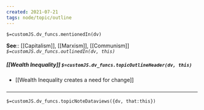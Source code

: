 ```yaml
---
created: 2021-07-21
tags: node/topic/outline
---
```

`$=customJS.dv_funcs.mentionedIn(dv)`


**See**:: [[Capitalism]], [[Marxism]], [[Communism]]
*`$=customJS.dv_funcs.outlinedIn(dv, this)`*

##### [[Wealth Inequality]] `$=customJS.dv_funcs.topicOutlineHeader(dv, this)`
- [[Wealth Inequality creates a need for change]]

### <hr class="dataviews"/>

`$=customJS.dv_funcs.topicNoteDataviews({dv, that:this})`

